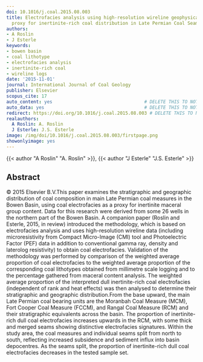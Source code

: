 ```yaml
---
doi: 10.1016/j.coal.2015.08.003
title: Electrofacies analysis using high-resolution wireline geophysical data as a
  proxy for inertinite-rich coal distribution in Late Permian Coal Seams, Bowen Basin
authors:
- A Roslin
- J Esterle
keywords:
- bowen basin
- coal lithotype
- electrofacies analysis
- inertinite-rich coal
- wireline logs
date: '2015-11-01'
journal: International Journal of Coal Geology
publisher: Elsevier
scopus_cite: 17
auto_content: yes                                  # DELETE THIS TO NOT AUTO GENERATE CONTENT
auto_data: yes                                     # DELETE THIS TO NOT AUTO GENERATE METADATA
redirect: https://doi.org/10.1016/j.coal.2015.08.003 # DELETE THIS TO NOT REDIRECT
realauthors:
  A Roslin: A. Roslin
  J Esterle: J.S. Esterle
image: /img/doi/10.1016/j.coal.2015.08.003/firstpage.png
showonlyimage: yes
---
```

{{< author "A Roslin" "A. Roslin" >}}, {{< author "J Esterle" "J.S. Esterle" >}}

## Abstract
© 2015 Elsevier B.V.This paper examines the stratigraphic and geographic distribution of coal composition in main Late Permian coal measures in the Bowen Basin, using coal electrofacies as a proxy for inertinite maceral group content. Data for this research were derived from some 26 wells in the northern part of the Bowen Basin. A companion paper (Roslin and Esterle, 2015, in review) introduced the methodology, which is based on electrofacies analysis and uses high-resolution wireline data (including microresistivity from Compact Micro-Image (CMI) tool and Photoelectric Factor (PEF) data in addition to conventional gamma ray, density and laterolog resistivity) to obtain coal electrofacies. Validation of the methodology was performed by comparison of the weighted average proportion of coal electrofacies to the weighted average proportion of the corresponding coal lithotypes obtained from millimetre scale logging and to the percentage gathered from maceral content analysis. The weighted average proportion of the interpreted dull inertinite-rich coal electrofacies (independent of rank and heat effects) was then analysed to determine their stratigraphic and geographic distribution.From the base upward, the main Late Permian coal bearing units are the Moranbah Coal Measure (MCM), Fort Cooper Coal Measure (FCCM), and Rangal Coal Measure (RCM) and their stratigraphic equivalents across the basin. The proportion of inertinite-rich dull coal electrofacies increases upwards in the RCM, with some thick and merged seams showing distinctive electrofacies signatures. Within the study area, the coal measures and individual seams split from north to south, reflecting increased subsidence and sediment influx into basin depocentres. As the seams split, the proportion of inertinite-rich dull coal electrofacies decreases in the tested sample set.
